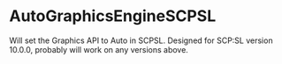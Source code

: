 # AutoGraphicsEngineSCPSL
Will set the Graphics API to Auto in SCPSL.
Designed for SCP:SL version 10.0.0, probably will work on any versions above.
